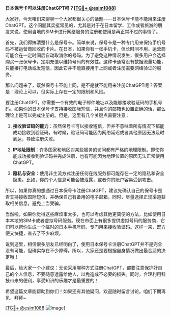 **日本保号卡可以注册ChatGPT吗？[[TG💪+ @esim1088](https://t.me/s/esim1088)]**

大家好，今天咱们来聊聊一个大家都很关心的话题——日本保号卡能不能用来注册ChatGPT。这个问题其实挺常见的，尤其是对于在日本留学、工作或者旅游的朋友来说，使用当地的SIM卡进行网络服务的注册和使用是再正常不过的事情了。

首先，我们得搞清楚什么是保号卡。简单来说，保号卡是一种专门用来保持手机号码不被运营商回收的卡片。在日本，如果你有一张手机卡，但长时间不用，运营商可能会在一定时间后自动取消你的号码。为了避免这种情况发生，很多用户会选择购买一张保号卡，定期充值以维持号码的有效性。这种卡通常没有数据流量功能，只能接打电话或发短信，因此它并不能直接用于上网或者注册需要网络验证的服务。

那么问题来了，既然保号卡不能上网，是不是就不能用来注册ChatGPT呢？答案是：理论上可以，但实际上存在一定的限制和风险。

要注册ChatGPT，你需要一个有效的电子邮件地址以及能够接收验证码的手机号码。如果你的日本保号卡支持接收国际短信，并且你的邮箱也设置正确的话，那么理论上是可以完成注册的。但是，这里有几个关键点需要注意：

1. **接收验证码的能力**：虽然保号卡可以接收短信，但并不意味着所有情况下都能成功接收到验证码。有时候，验证码可能因为网络延迟或者其他原因无法及时到达，导致注册失败。
   
2. **IP地址限制**：许多国家和地区对某些服务的访问都有严格的地理限制。即使你能成功接收到验证码并完成注册，也有可能因为地理位置的原因无法正常使用ChatGPT。

3. **隐私与安全**：使用非主流方式注册任何在线服务都可能存在一定的隐私和安全隐患。比如，你的个人信息可能会被泄露，或者你的账户容易受到攻击。

所以，如果你真的想通过日本保号卡注册ChatGPT，建议先确认自己的保号卡是否支持接收国际短信，并确保自己有备用的电子邮箱。同时，尽量选择正规渠道获取相关信息，避免上当受骗。

当然啦，如果你觉得这些麻烦事太多，也可以考虑其他更简便的方法，比如使用日本本地的SIM卡或者虚拟号码服务。现在市面上有很多提供虚拟号码的服务商，它们可以帮你生成一个临时的日本手机号码，专门用来接收验证码。这样一来，既方便又快捷，省去了不少麻烦。

说到这里，相信很多朋友已经明白了，使用日本保号卡注册ChatGPT并不是完全没有可能，但确实存在不少障碍。所以，大家还是要根据自身情况做出最合适的决定哦！

最后，给大家一个小建议：无论采用哪种方式注册ChatGPT，都要注意保护好自己的个人信息，不要随意透露给他人，以免造成不必要的损失。同时，合理利用科技带来的便利，享受知识的乐趣才是最重要的！

希望这篇文章能帮助到你们！如果还有其他疑问，欢迎随时留言讨论。咱们下期再见，拜拜~ 

[[TG💪+ @esim1088](https://t.me/s/esim1088) ![Image](https://i.postimg.cc/4NQfJmqS/Snipaste-2025-05-13-00-14-12.png)]